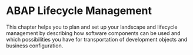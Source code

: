 <!-- loio5c7b17d68bb7427d93ff2086f01b2a55 -->

# ABAP Lifecycle Management

This chapter helps you to plan and set up your landscape and lifecycle management by describing how software components can be used and which possibilities you have for transportation of development objects and business configuration.

